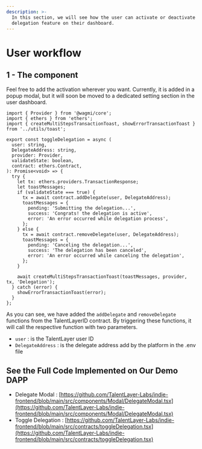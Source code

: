 ```yaml
---
description: >-
  In this section, we will see how the user can activate or deactivate the
  delegation feature on their dashboard.
---
```


# User workflow

## 1 - The component

Feel free to add the activation wherever you want. Currently, it is added in a popup modal, but it will soon be moved to a dedicated setting section in the user dashboard.

```tsx
import { Provider } from '@wagmi/core';
import { ethers } from 'ethers';
import { createMultiStepsTransactionToast, showErrorTransactionToast } from '../utils/toast';

export const toggleDelegation = async (
  user: string,
  DelegateAddress: string,
  provider: Provider,
  validateState: boolean,
  contract: ethers.Contract,
): Promise<void> => {
  try {
    let tx: ethers.providers.TransactionResponse;
    let toastMessages;
    if (validateState === true) {
      tx = await contract.addDelegate(user, DelegateAddress);
      toastMessages = {
        pending: 'Submitting the delegation...',
        success: 'Congrats! the delegation is active',
        error: 'An error occurred while delegation process',
      };
    } else {
      tx = await contract.removeDelegate(user, DelegateAddress);
      toastMessages = {
        pending: 'Canceling the delegation...',
        success: 'The delegation has been canceled',
        error: 'An error occurred while canceling the delegation',
      };
    }

    await createMultiStepsTransactionToast(toastMessages, provider, tx, 'Delegation');
  } catch (error) {
    showErrorTransactionToast(error);
  }
};

```

As you can see, we have added the `addDelegate` and `removeDelegate` functions from the TalentLayerID contract. By triggering these functions, it will call the respective function with two parameters.

* `user` : is the TalentLayer user ID
* `DelegateAddress` : is the delegate address add by the platform in the .env file

## See the Full Code Implemented on Our Demo DAPP

* Delegate Modal : [https://github.com/TalentLayer-Labs/indie-frontend/blob/main/src/components/Modal/DelegateModal.tsx](https://github.com/TalentLayer-Labs/indie-frontend/blob/main/src/components/Modal/DelegateModal.tsx)
* Toggle Delegation : [https://github.com/TalentLayer-Labs/indie-frontend/blob/main/src/contracts/toggleDelegation.tsx](https://github.com/TalentLayer-Labs/indie-frontend/blob/main/src/contracts/toggleDelegation.tsx)
